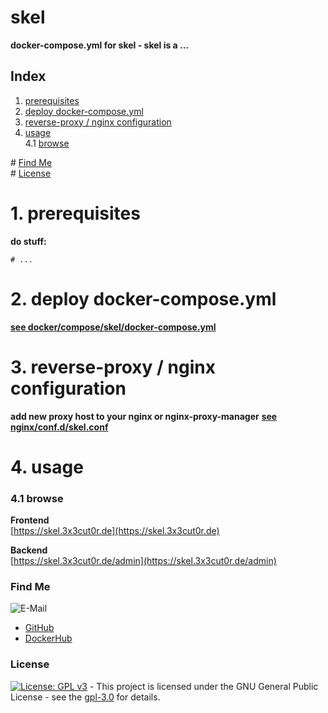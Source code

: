 # skel

**docker-compose.yml for skel - skel is a ...**

## Index

1. [prerequisites](#prerequisites)
2. [deploy docker-compose.yml](#deploy)
3. [reverse-proxy / nginx configuration](#reverse-proxy)
4. [usage](#usage)  
   4.1 [browse](#browse)

\# [Find Me](#findme)  
\# [License](#license)

# 1. prerequisites <a name="prerequisites"></a>

**do stuff:**

```shell
# ...

```

# 2. deploy docker-compose.yml <a name="deploy"></a>

**[see docker/compose/skel/docker-compose.yml](https://github.com/3x3cut0r/vps/blob/main/docker/compose/skel/docker-compose.yml)**

# 3. reverse-proxy / nginx configuration <a name="reverse-proxy"></a>

**add new proxy host to your nginx or nginx-proxy-manager**
**[see nginx/conf.d/skel.conf](https://github.com/3x3cut0r/vps/blob/main/nginx/conf.d/skel.conf)**

# 4. usage <a name="usage"></a>

### 4.1 browse <a name="browse"></a>

**Frontend**  
[https://skel.3x3cut0r.de](https://skel.3x3cut0r.de)

**Backend**  
[https://skel.3x3cut0r.de/admin](https://skel.3x3cut0r.de/admin)

### Find Me <a name="findme"></a>

![E-Mail](https://img.shields.io/badge/E--Mail-executor55%40gmx.de-red)

- [GitHub](https://github.com/3x3cut0r)
- [DockerHub](https://hub.docker.com/u/3x3cut0r)

### License <a name="license"></a>

[![License: GPL v3](https://img.shields.io/badge/License-GPLv3-blue.svg)](https://www.gnu.org/licenses/gpl-3.0) - This project is licensed under the GNU General Public License - see the [gpl-3.0](https://www.gnu.org/licenses/gpl-3.0.en.html) for details.
